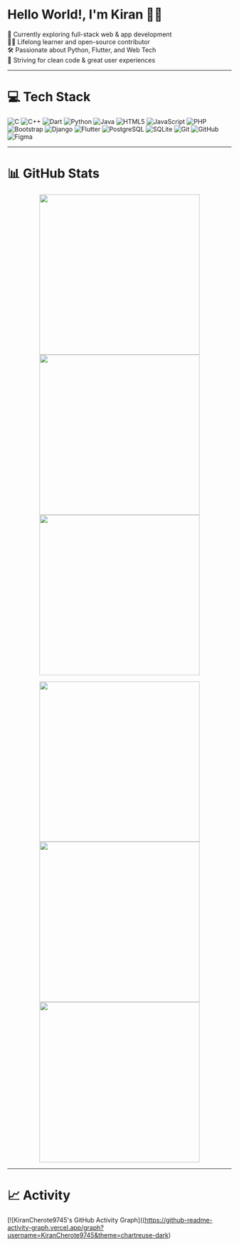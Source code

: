 
# Hello World!, I'm Kiran 👋🏼  
🛜 Currently exploring full-stack web & app development  
👨‍🎓 Lifelong learner and open-source contributor  
🛠️ Passionate about Python, Flutter, and Web Tech  
🎯 Striving for clean code & great user experiences  

---

# 💻 Tech Stack

![C](https://img.shields.io/badge/C-%2300599C.svg?style=for-the-badge&logo=c&logoColor=white)
![C++](https://img.shields.io/badge/C++-%2300599C.svg?style=for-the-badge&logo=c%2B%2B&logoColor=white)
![Dart](https://img.shields.io/badge/Dart-%230175C2.svg?style=for-the-badge&logo=dart&logoColor=white)
![Python](https://img.shields.io/badge/Python-3670A0?style=for-the-badge&logo=python&logoColor=ffdd54)
![Java](https://img.shields.io/badge/Java-%23ED8B00.svg?style=for-the-badge&logo=openjdk&logoColor=white)
![HTML5](https://img.shields.io/badge/HTML5-%23E34F26.svg?style=for-the-badge&logo=html5&logoColor=white)
![JavaScript](https://img.shields.io/badge/JavaScript-%23323330.svg?style=for-the-badge&logo=javascript&logoColor=%23F7DF1E)
![PHP](https://img.shields.io/badge/PHP-%23777BB4.svg?style=for-the-badge&logo=php&logoColor=white)
![Bootstrap](https://img.shields.io/badge/Bootstrap-%238511FA.svg?style=for-the-badge&logo=bootstrap&logoColor=white)
![Django](https://img.shields.io/badge/Django-%23092E20.svg?style=for-the-badge&logo=django&logoColor=white)
![Flutter](https://img.shields.io/badge/Flutter-%2302569B.svg?style=for-the-badge&logo=Flutter&logoColor=white)
![PostgreSQL](https://img.shields.io/badge/PostgreSQL-%23316192.svg?style=for-the-badge&logo=postgresql&logoColor=white)
![SQLite](https://img.shields.io/badge/SQLite-%2307405e.svg?style=for-the-badge&logo=sqlite&logoColor=white)
![Git](https://img.shields.io/badge/Git-%23F05033.svg?style=for-the-badge&logo=git&logoColor=white)
![GitHub](https://img.shields.io/badge/GitHub-%23121011.svg?style=for-the-badge&logo=github&logoColor=white)
![Figma](https://img.shields.io/badge/Figma-%23F24E1E.svg?style=for-the-badge&logo=figma&logoColor=white)

---

# 📊 GitHub Stats

<p align="center">
  <img src="https://github-readme-stats.vercel.app/api?username=KiranCherote9745&theme=chartreuse-dark&hide_border=false&include_all_commits=true&count_private=true" width="360" />
  <img src="https://github-readme-streak-stats.herokuapp.com/?user=KiranCherote9745&theme=chartreuse-dark&hide_border=false" width="360" />
  <img src="https://github-contributor-stats.vercel.app/api?username=KiranCherote9745&limit=5&theme=chartreuse-dark&combine_all_yearly_contributions=true" width="360" />
</p>

<p align="center">
  <img src="https://github-readme-stats.vercel.app/api/top-langs/?username=KiranCherote9745&theme=chartreuse-dark&hide_border=false&layout=compact" width="360" />
  <img src="https://quotes-github-readme.vercel.app/api?type=horizontal&theme=chartreuse-dark" width="360" />
  <a href="https://visitcount.itsvg.in">
    <img src="https://visitcount.itsvg.in/api?id=KiranCherote9745&icon=2&color=3" width="360" />
  </a>
</p>





---
# 📈 Activity

[![KiranCherote9745's GitHub Activity Graph]((https://github-readme-activity-graph.vercel.app/graph?username=KiranCherote9745&theme=chartreuse-dark)


